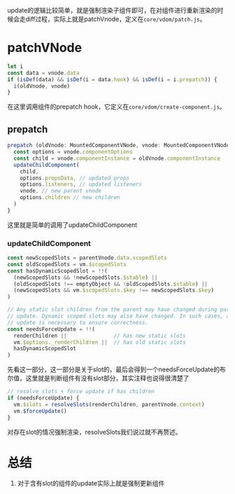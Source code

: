 update的逻辑比较简单，就是强制渲染子组件即可，在对组件进行重新渲染的时候会走diff过程，实际上就是patchVnode，定义在`core/vdom/patch.js`。

# patchVNode

```js
let i
const data = vnode.data
if (isDef(data) && isDef(i = data.hook) && isDef(i = i.prepatch)) {
  i(oldVnode, vnode)
}
```

在这里调用组件的prepatch hook，它定义在`core/vdom/create-component.js`。

## prepatch

```js
prepatch (oldVnode: MountedComponentVNode, vnode: MountedComponentVNode) {
  const options = vnode.componentOptions
  const child = vnode.componentInstance = oldVnode.componentInstance
  updateChildComponent(
    child,
    options.propsData, // updated props
    options.listeners, // updated listeners
    vnode, // new parent vnode
    options.children // new children
  )
}
```

这里就是简单的调用了updateChildComponent

### updateChildComponent

```js
const newScopedSlots = parentVnode.data.scopedSlots
const oldScopedSlots = vm.$scopedSlots
const hasDynamicScopedSlot = !!(
  (newScopedSlots && !newScopedSlots.$stable) ||
  (oldScopedSlots !== emptyObject && !oldScopedSlots.$stable) ||
  (newScopedSlots && vm.$scopedSlots.$key !== newScopedSlots.$key)
)

// Any static slot children from the parent may have changed during parent's
// update. Dynamic scoped slots may also have changed. In such cases, a forced
// update is necessary to ensure correctness.
const needsForceUpdate = !!(
  renderChildren ||               // has new static slots
  vm.$options._renderChildren ||  // has old static slots
  hasDynamicScopedSlot
)
```

先看这一部分，这一部分是关于slot的，最后会得到一个needsForceUpdate的布尔值，这里就是判断组件有没有slot部分，其实注释也说得很清楚了

```js
// resolve slots + force update if has children
if (needsForceUpdate) {
  vm.$slots = resolveSlots(renderChildren, parentVnode.context)
  vm.$forceUpdate()
}
```

对存在slot的情况强制渲染，resolveSlots我们说过就不再赘述。



# 总结

1. 对于含有slot的组件的update实际上就是强制更新组件

